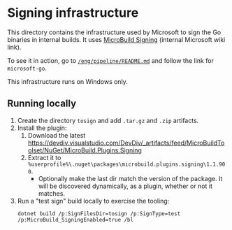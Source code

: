 # Signing infrastructure

This directory contains the infrastructure used by Microsoft to sign the Go
binaries in internal builds. It uses
[MicroBuild Signing](https://dev.azure.com/devdiv/DevDiv/_wiki/wikis/DevDiv.wiki/650/MicroBuild-Signing)
(internal Microsoft wiki link).

To see it in action, go to [`/eng/pipeline/README.md`](/eng/pipeline/README.md)
and follow the link for `microsoft-go`.

This infrastructure runs on Windows only.

## Running locally

1. Create the directory `tosign` and add `.tar.gz` and `.zip` artifacts.
1. Install the plugin:
   1. Download the latest https://devdiv.visualstudio.com/DevDiv/_artifacts/feed/MicroBuildToolset/NuGet/MicroBuild.Plugins.Signing
   1. Extract it to `%userprofile%\.nuget\packages\microbuild.plugins.signing\1.1.900`.
      * Optionally make the last dir match the version of the package. It will be discovered dynamically, as a plugin, whether or not it matches.
1. Run a "test sign" build locally to exercise the tooling:
   ```
   dotnet build /p:SignFilesDir=tosign /p:SignType=test /p:MicroBuild_SigningEnabled=true /bl
   ```
